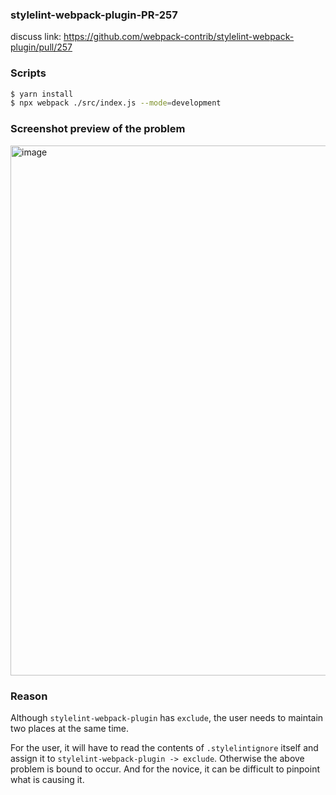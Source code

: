 ### stylelint-webpack-plugin-PR-257

discuss link: https://github.com/webpack-contrib/stylelint-webpack-plugin/pull/257


### Scripts

```bash
$ yarn install
$ npx webpack ./src/index.js --mode=development
```

### Screenshot preview of the problem

<img width="848" alt="image" src="https://user-images.githubusercontent.com/8198408/149802069-c7c2393a-2f2c-4972-b2f1-9f77a2eb808d.png">

### Reason

Although `stylelint-webpack-plugin` has `exclude`, the user needs to maintain two places at the same time.

For the user, it will have to read the contents of `.stylelintignore` itself and assign it to `stylelint-webpack-plugin -> exclude`. Otherwise the above problem is bound to occur. And for the novice, it can be difficult to pinpoint what is causing it.
